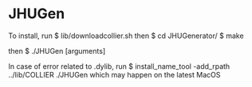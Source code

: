 JHUGen
======
To install, run
$ lib/downloadcollier.sh
then
$ cd JHUGenerator/
$ make

then
$ ./JHUGen [arguments]

In case of error related to .dylib, run
$ install_name_tool -add_rpath ../lib/COLLIER  ./JHUGen
which may happen on the latest MacOS

